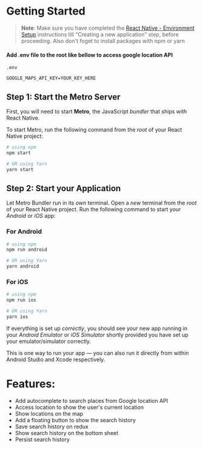 # Getting Started

> **Note**: Make sure you have completed the [React Native - Environment Setup](https://reactnative.dev/docs/environment-setup) instructions till "Creating a new application" step, before proceeding. Also don't foget to install packages with npm or yarn

#### Add .env file to the root like bellow to access google location API

`.env`

`GOOGLE_MAPS_API_KEY=YOUR_KEY_HERE`

## Step 1: Start the Metro Server

First, you will need to start **Metro**, the JavaScript _bundler_ that ships _with_ React Native.

To start Metro, run the following command from the _root_ of your React Native project:

```bash
# using npm
npm start

# OR using Yarn
yarn start
```

## Step 2: Start your Application

Let Metro Bundler run in its _own_ terminal. Open a _new_ terminal from the _root_ of your React Native project. Run the following command to start your _Android_ or _iOS_ app:

### For Android

```bash
# using npm
npm run android

# OR using Yarn
yarn android
```

### For iOS

```bash
# using npm
npm run ios

# OR using Yarn
yarn ios
```

If everything is set up _correctly_, you should see your new app running in your _Android Emulator_ or _iOS Simulator_ shortly provided you have set up your emulator/simulator correctly.

This is one way to run your app — you can also run it directly from within Android Studio and Xcode respectively.

# Features:

- Add autocomplete to search places from Google location API
- Access location to show the user's current location
- Show locations on the map
- Add a floating button to show the search history
- Save search history on redux
- Show search history on the bottom sheet
- Persist search history
